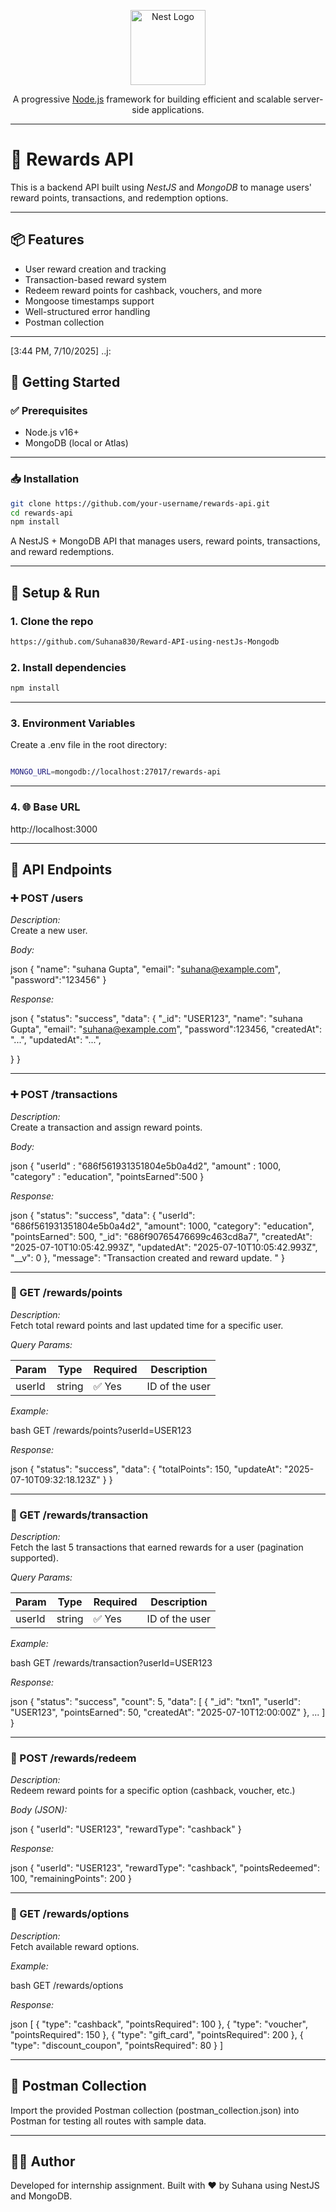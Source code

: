 <p align="center">
  <a href="http://nestjs.com/" target="blank"><img src="https://nestjs.com/img/logo-small.svg" width="120" alt="Nest Logo" /></a>
</p>

[circleci-image]: https://img.shields.io/circleci/build/github/nestjs/nest/master?token=abc123def456
[circleci-url]: https://circleci.com/gh/nestjs/nest

  <p align="center">A progressive <a href="http://nodejs.org" target="_blank">Node.js</a> framework for building efficient and scalable server-side applications.</p>
    <p align="center">

---
# 🎁 Rewards API

This is a backend API built using *NestJS* and *MongoDB* to manage users' reward points, transactions, and redemption options.

---

## 📦 Features

- User reward creation and tracking
- Transaction-based reward system
- Redeem reward points for cashback, vouchers, and more
- Mongoose timestamps support
- Well-structured error handling
- Postman collection 

---
[3:44 PM, 7/10/2025] ..j: 
## 🚀 Getting Started

### ✅ Prerequisites

- Node.js v16+
- MongoDB (local or Atlas)

---

### 📥 Installation

```bash
git clone https://github.com/your-username/rewards-api.git
cd rewards-api
npm install

```

A NestJS + MongoDB API that manages users, reward points, transactions, and reward redemptions.

---

## 🚀 Setup & Run


### 1. Clone the repo

```bash
https://github.com/Suhana830/Reward-API-using-nestJs-Mongodb
```

### 2. Install dependencies
```bash
npm install
```


---

### 3. Environment Variables

Create a .env file in the root directory:
```bash

MONGO_URL=mongodb://localhost:27017/rewards-api
```

---

### 4. 🌐 Base URL


http://localhost:3000


---

## 📘 API Endpoints

### ➕ POST /users

*Description:*  
Create a new user.

*Body:*

json
{
  "name": "suhana Gupta",
  "email": "suhana@example.com",
  "password":"123456"
}


*Response:*

json
{
  "status": "success",
  "data": {
    "_id": "USER123",
    "name": "suhana Gupta",
    "email": "suhana@example.com",
    "password":123456,
    "createdAt": "...",
    "updatedAt": "...",
    
  }
}


---

### ➕ POST /transactions

*Description:*  
Create a transaction and assign reward points.

*Body:*

json
{
    "userId"  : "686f561931351804e5b0a4d2",
    "amount" : 1000,
    "category" : "education",
    "pointsEarned":500
}


*Response:*

json
{
    "status": "success",
    "data": {
        "userId": "686f561931351804e5b0a4d2",
        "amount": 1000,
        "category": "education",
        "pointsEarned": 500,
        "_id": "686f90765476699c463cd8a7",
        "createdAt": "2025-07-10T10:05:42.993Z",
        "updatedAt": "2025-07-10T10:05:42.993Z",
        "__v": 0
    },
    "message": "Transaction created and reward update. "
}


---


### 📍 GET /rewards/points

*Description:*  
Fetch total reward points and last updated time for a specific user.

*Query Params:*

| Param   | Type   | Required | Description    |
|---------|--------|----------|----------------|
| userId  | string | ✅ Yes   | ID of the user |

*Example:*

bash
GET /rewards/points?userId=USER123


*Response:*

json
{
  "status": "success",
  "data": {
    "totalPoints": 150,
    "updateAt": "2025-07-10T09:32:18.123Z"
  }
}


---

### 📍 GET /rewards/transaction

*Description:*  
Fetch the last 5 transactions that earned rewards for a user (pagination supported).

*Query Params:*

| Param    | Type   | Required | Description             |
|----------|--------|----------|-------------------------|
| userId   | string | ✅ Yes   | ID of the user          |


*Example:*

bash
GET /rewards/transaction?userId=USER123


*Response:*

json
{
  "status": "success",
  "count": 5,
  "data": [
    {
      "_id": "txn1",
      "userId": "USER123",
      "pointsEarned": 50,
      "createdAt": "2025-07-10T12:00:00Z"
    },
    ...
  ]
}


---

### 📍 POST /rewards/redeem

*Description:*  
Redeem reward points for a specific option (cashback, voucher, etc.)

*Body (JSON):*

json
{
  "userId": "USER123",
  "rewardType": "cashback"
}


*Response:*

json
{
  "userId": "USER123",
  "rewardType": "cashback",
  "pointsRedeemed": 100,
  "remainingPoints": 200
}


---

### 📍 GET /rewards/options

*Description:*  
Fetch available reward options.

*Example:*

bash
GET /rewards/options


*Response:*

json
[
  { "type": "cashback", "pointsRequired": 100 },
  { "type": "voucher", "pointsRequired": 150 },
  { "type": "gift_card", "pointsRequired": 200 },
  { "type": "discount_coupon", "pointsRequired": 80 }
]



---



## 📂 Postman Collection

Import the provided Postman collection (postman_collection.json) into Postman for testing all routes with sample data.

---

## 👨‍💻 Author

Developed for internship assignment. Built with ❤️ by Suhana using NestJS and MongoDB.



